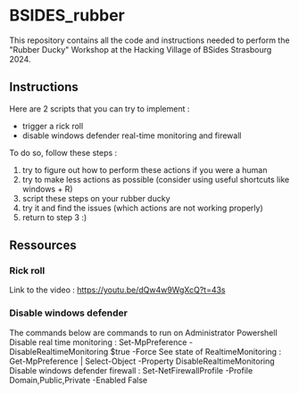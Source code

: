 # BSIDES_rubber
This repository contains all the code and instructions needed to perform the "Rubber Ducky" Workshop at the Hacking Village of BSides Strasbourg 2024.

## Instructions
Here are 2 scripts that you can try to implement :
  - trigger a rick roll
  - disable windows defender real-time monitoring and firewall

To do so, follow these steps :
  1) try to figure out how to perform these actions if you were a human
  2) try to make less actions as possible (consider using useful shortcuts like windows + R)
  3) script these steps on your rubber ducky
  4) try it and find the issues (which actions are not working properly)
  5) return to step 3 :)

## Ressources
### Rick roll
Link to the video : https://youtu.be/dQw4w9WgXcQ?t=43s

### Disable windows defender
The commands below are commands to run on Administrator Powershell
Disable real time monitoring : Set-MpPreference -DisableRealtimeMonitoring $true -Force
See state of RealtimeMonitoring : Get-MpPreference | Select-Object -Property DisableRealtimeMonitoring
Disable windows defender firewall : Set-NetFirewallProfile -Profile Domain,Public,Private -Enabled False
